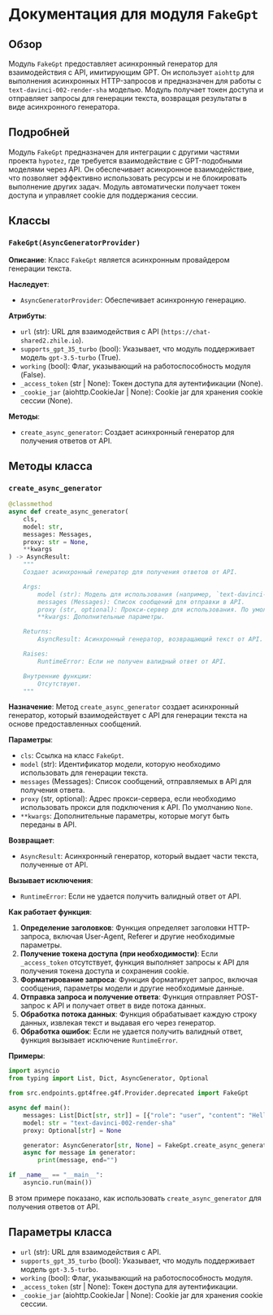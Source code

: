 # Документация для модуля `FakeGpt`

## Обзор

Модуль `FakeGpt` предоставляет асинхронный генератор для взаимодействия с API, имитирующим GPT. Он использует `aiohttp` для выполнения асинхронных HTTP-запросов и предназначен для работы с `text-davinci-002-render-sha` моделью. Модуль получает токен доступа и отправляет запросы для генерации текста, возвращая результаты в виде асинхронного генератора.

## Подробней

Модуль `FakeGpt` предназначен для интеграции с другими частями проекта `hypotez`, где требуется взаимодействие с GPT-подобными моделями через API. Он обеспечивает асинхронное взаимодействие, что позволяет эффективно использовать ресурсы и не блокировать выполнение других задач. Модуль автоматически получает токен доступа и управляет cookie для поддержания сессии.

## Классы

### `FakeGpt(AsyncGeneratorProvider)`

**Описание**: Класс `FakeGpt` является асинхронным провайдером генерации текста.

**Наследует**:
- `AsyncGeneratorProvider`: Обеспечивает асинхронную генерацию.

**Атрибуты**:
- `url` (str): URL для взаимодействия с API (`https://chat-shared2.zhile.io`).
- `supports_gpt_35_turbo` (bool): Указывает, что модуль поддерживает модель `gpt-3.5-turbo` (True).
- `working` (bool): Флаг, указывающий на работоспособность модуля (False).
- `_access_token` (str | None): Токен доступа для аутентификации (None).
- `_cookie_jar` (aiohttp.CookieJar | None): Cookie jar для хранения cookie сессии (None).

**Методы**:

- `create_async_generator`: Создает асинхронный генератор для получения ответов от API.

## Методы класса

### `create_async_generator`

```python
@classmethod
async def create_async_generator(
    cls,
    model: str,
    messages: Messages,
    proxy: str = None,
    **kwargs
) -> AsyncResult:
    """
    Создает асинхронный генератор для получения ответов от API.

    Args:
        model (str): Модель для использования (например, `text-davinci-002-render-sha`).
        messages (Messages): Список сообщений для отправки в API.
        proxy (str, optional): Прокси-сервер для использования. По умолчанию `None`.
        **kwargs: Дополнительные параметры.

    Returns:
        AsyncResult: Асинхронный генератор, возвращающий текст от API.

    Raises:
        RuntimeError: Если не получен валидный ответ от API.

    Внутренние функции:
        Отсутствуют.
    """
```

**Назначение**: Метод `create_async_generator` создает асинхронный генератор, который взаимодействует с API для генерации текста на основе предоставленных сообщений.

**Параметры**:
- `cls`: Ссылка на класс `FakeGpt`.
- `model` (str): Идентификатор модели, которую необходимо использовать для генерации текста.
- `messages` (Messages): Список сообщений, отправляемых в API для получения ответа.
- `proxy` (str, optional): Адрес прокси-сервера, если необходимо использовать прокси для подключения к API. По умолчанию `None`.
- `**kwargs`: Дополнительные параметры, которые могут быть переданы в API.

**Возвращает**:
- `AsyncResult`: Асинхронный генератор, который выдает части текста, полученные от API.

**Вызывает исключения**:
- `RuntimeError`: Если не удается получить валидный ответ от API.

**Как работает функция**:

1. **Определение заголовков**: Функция определяет заголовки HTTP-запроса, включая User-Agent, Referer и другие необходимые параметры.
2. **Получение токена доступа (при необходимости)**: Если `_access_token` отсутствует, функция выполняет запросы к API для получения токена доступа и сохранения cookie.
3. **Форматирование запроса**: Функция форматирует запрос, включая сообщения, параметры модели и другие необходимые данные.
4. **Отправка запроса и получение ответа**: Функция отправляет POST-запрос к API и получает ответ в виде потока данных.
5. **Обработка потока данных**: Функция обрабатывает каждую строку данных, извлекая текст и выдавая его через генератор.
6. **Обработка ошибок**: Если не удается получить валидный ответ, функция вызывает исключение `RuntimeError`.

**Примеры**:

```python
import asyncio
from typing import List, Dict, AsyncGenerator, Optional

from src.endpoints.gpt4free.g4f.Provider.deprecated import FakeGpt

async def main():
    messages: List[Dict[str, str]] = [{"role": "user", "content": "Hello, how are you?"}]
    model: str = "text-davinci-002-render-sha"
    proxy: Optional[str] = None

    generator: AsyncGenerator[str, None] = FakeGpt.create_async_generator(model=model, messages=messages, proxy=proxy)
    async for message in generator:
        print(message, end="")

if __name__ == "__main__":
    asyncio.run(main())
```
В этом примере показано, как использовать `create_async_generator` для получения ответов от API.

## Параметры класса

- `url` (str): URL для взаимодействия с API.
- `supports_gpt_35_turbo` (bool): Указывает, что модуль поддерживает модель `gpt-3.5-turbo`.
- `working` (bool): Флаг, указывающий на работоспособность модуля.
- `_access_token` (str | None): Токен доступа для аутентификации.
- `_cookie_jar` (aiohttp.CookieJar | None): Cookie jar для хранения cookie сессии.
